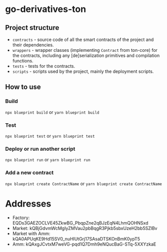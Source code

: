 # go-derivatives-ton

## Project structure

-   `contracts` - source code of all the smart contracts of the project and their dependencies.
-   `wrappers` - wrapper classes (implementing `Contract` from ton-core) for the contracts, including any [de]serialization primitives and compilation functions.
-   `tests` - tests for the contracts.
-   `scripts` - scripts used by the project, mainly the deployment scripts.

## How to use

### Build

`npx blueprint build` or `yarn blueprint build`

### Test

`npx blueprint test` or `yarn blueprint test`

### Deploy or run another script

`npx blueprint run` or `yarn blueprint run`

### Add a new contract

`npx blueprint create ContractName` or `yarn blueprint create ContractName`

# Addresses

-   Factory: EQDs3GAEZOCLVE45ZkwBG_PbqpZne2qBJzEqN4LhmQOHNSxd
-   Market: kQBjGdvmWcMgIyZMVau2pbBqgR3Pjkb5sbxUzeH2bb5SZlBv
-   Market with Amm: kQA0APUqKE9Hd15SV0_nuHlUtGrj17SAsaDTSKOnBmK0ypT5
-   Amm: kQAxgJCvtxM7weVG-pqd1Q7Dmh9eNQucBaG-STq-5XXYzkaE
